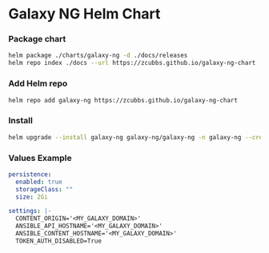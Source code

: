 # Galaxy NG Helm Chart

### Package chart
```bash
helm package ./charts/galaxy-ng -d ./docs/releases
helm repo index ./docs --url https://zcubbs.github.io/galaxy-ng-chart
```
### Add Helm repo
```bash
helm repo add galaxy-ng https://zcubbs.github.io/galaxy-ng-chart
```

### Install

```bash
helm upgrade --install galaxy-ng galaxy-ng/galaxy-ng -n galaxy-ng --create-namespace -f values.yaml
```

### Values Example
```yaml
persistence:
  enabled: true
  storageClass: ""
  size: 2Gi

settings: |-
  CONTENT_ORIGIN='<MY_GALAXY_DOMAIN>'
  ANSIBLE_API_HOSTNAME='<MY_GALAXY_DOMAIN>'
  ANSIBLE_CONTENT_HOSTNAME='<MY_GALAXY_DOMAIN>'
  TOKEN_AUTH_DISABLED=True
```
